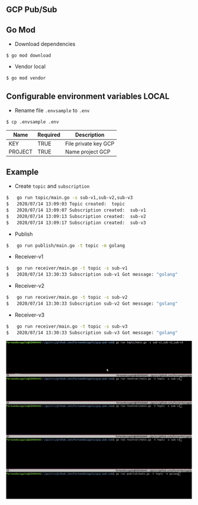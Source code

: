## GCP Pub/Sub

## Go Mod

   * Download dependencies
     
```shell script
$ go mod download
```

   * Vendor local
   
```shell script
$ go mod vendor
```   

## Configurable environment variables LOCAL

   * Rename file `.envsample` to `.env`

```sh
$ cp .envsample .env
```

| Name                    	| Required                    	| Description                                                                                                                      	|
|-------------------------	|-----------------------------	|----------------------------------------------------------------------------------------------------------------------------------	|
| KEY                     	| TRUE                       	| File private key GCP                                                                                                           	|
| PROJECT  	                | TRUE                       	| Name project GCP                                                                                                                  |

## Example

   * Create `topic` and `subscription`  

```sh
$   go run topic/main.go -s sub-v1,sub-v2,sub-v3
$   2020/07/14 13:09:03 Topic created:  topic
$   2020/07/14 13:09:07 Subscription created:  sub-v1
$   2020/07/14 13:09:13 Subscription created:  sub-v2
$   2020/07/14 13:09:17 Subscription created:  sub-v3
```

   *  Publish

```sh   
$   go run publish/main.go -t topic -m golang
```

   *  Receiver-v1

```sh   
$   go run receiver/main.go -t topic -s sub-v1
$   2020/07/14 13:30:33 Subscription sub-v1 Got message: "golang"
```

   *  Receiver-v2

```sh   
$   go run receiver/main.go -t topic -s sub-v2
$   2020/07/14 13:30:33 Subscription sub-v2 Got message: "golang"
```

   *  Receiver-v3

```sh   
$   go run receiver/main.go -t topic -s sub-v3
$   2020/07/14 13:30:33 Subscription sub-v3 Got message: "golang"
```

![](img/pub-sub.gif)
